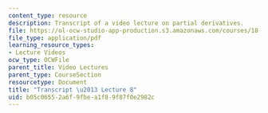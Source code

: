 ```yaml
---
content_type: resource
description: Transcript of a video lecture on partial derivatives.
file: https://ol-ocw-studio-app-production.s3.amazonaws.com/courses/18-02-multivariable-calculus-fall-2007/b05c06552a6f9fbea1f89f87f0e2982c_18_022007L08.pdf
file_type: application/pdf
learning_resource_types:
- Lecture Videos
ocw_type: OCWFile
parent_title: Video Lectures
parent_type: CourseSection
resourcetype: Document
title: "Transcript \u2013 Lecture 8"
uid: b05c0655-2a6f-9fbe-a1f8-9f87f0e2982c
---
```

